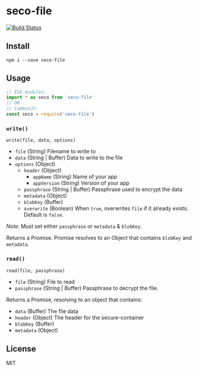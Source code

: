 seco-file
=========

[![Build Status](https://travis-ci.org/ExodusMovement/seco-file.svg?branch=master)](https://travis-ci.org/ExodusMovement/seco-file)

Install
-------

    npm i --save seco-file

Usage
-----

```js
// ES6 modules:
import * as seco from 'seco-file'
// OR
// CommonJS:
const seco = require('seco-file')
```

### `write()`

`write(file, data, options)`

- `file` (String) Filename to write to
- `data` (String | Buffer) Data to write to the file
- `options` (Object)
  - `header` (Object)
    - `appName` (String) Name of your app
    - `appVersion` (String) Version of your app
  - `passphrase` (String | Buffer) Passphrase used to encrypt the data
  - `metadata` (Object)
  - `blobKey` (Buffer)
  - `overwrite` (Boolean) When `true`, overwrites `file` if it already exists. Default is `false`.

_Note:_ Must set either `passphrase` or `metadata` & `blobKey`.

Returns a Promise. Promise resolves to an Object that contains `blobKey` and `metadata`.

### `read()`

`read(file, passphrase)`

- `file` (String) File to read
- `passphrase` (String | Buffer) Passphrase to decrypt the file.

Returns a Promise, resolving to an object that contains:

- `data` (Buffer) The file data
- `header` (Object) The header for the secure-container
- `blobKey` (Buffer)
- `metadata` (Object)

License
-------

MIT
